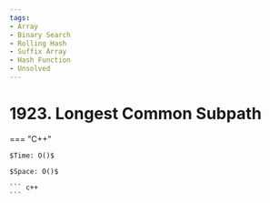 ```yaml
---
tags:
- Array
- Binary Search
- Rolling Hash
- Suffix Array
- Hash Function
- Unsolved
---
```



# 1923. Longest Common Subpath

=== "C++"

    $Time: O()$

    $Space: O()$

    ``` c++
    ```